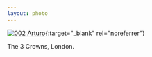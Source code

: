 ```yaml
---
layout: photo
---
```


[![002 Arturo](https://c1.staticflickr.com/1/509/19091172822_0e1f7dec54_c.jpg)](https://www.flickr.com/photos/131440297@N08/19091172822/){:target="_blank" rel="noreferrer"}

The 3 Crowns, London.
